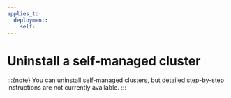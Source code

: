 ```yaml
---
applies_to:
  deployment:
    self: 
---
```


# Uninstall a self-managed cluster

:::{note}
You can uninstall self-managed clusters, but detailed step-by-step instructions are not currently available.
:::